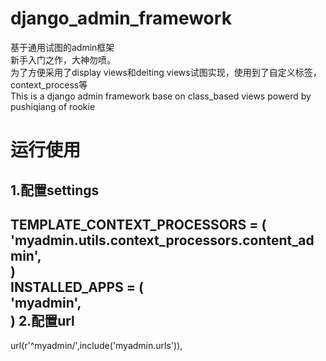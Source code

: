 # django_admin_framework
基于通用试图的admin框架<br>
新手入门之作，大神勿喷。<br>
为了方便采用了display views和deiting views试图实现，使用到了自定义标签，context_process等<br>
This is a django admin framework base on class_based views powerd by pushiqiang of rookie

运行使用
=====
1.配置settings
---
TEMPLATE_CONTEXT_PROCESSORS = (<br>
          'myadmin.utils.context_processors.content_admin',<br>
)<br>
INSTALLED_APPS = (<br>
          'myadmin',<br>
)
2.配置url
---
url(r'^myadmin/',include('myadmin.urls')),
